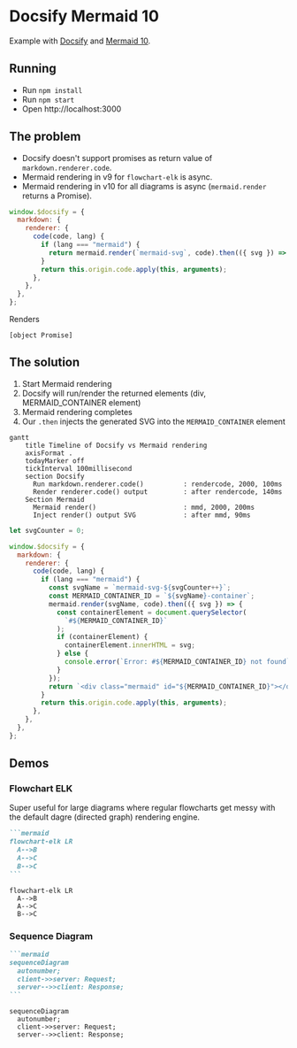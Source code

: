 # Docsify Mermaid 10

Example with [Docsify](https://docsify.js.org) and [Mermaid 10](https://mermaid.js.org/).

## Running

- Run `npm install`
- Run `npm start`
- Open http://localhost:3000

## The problem

- Docsify doesn't support promises as return value of `markdown.renderer.code`.
- Mermaid rendering in v9 for `flowchart-elk` is async.
- Mermaid rendering in v10 for all diagrams is async (`mermaid.render` returns a Promise).

```js
window.$docsify = {
  markdown: {
    renderer: {
      code(code, lang) {
        if (lang === "mermaid") {
          return mermaid.render(`mermaid-svg`, code).then(({ svg }) => svg);
        }
        return this.origin.code.apply(this, arguments);
      },
    },
  },
};
```

Renders

```
[object Promise]
```

## The solution

1. Start Mermaid rendering
2. Docsify will run/render the returned elements (div, MERMAID_CONTAINER element)
3. Mermaid rendering completes
4. Our `.then` injects the generated SVG into the `MERMAID_CONTAINER` element

```mermaid
gantt
    title Timeline of Docsify vs Mermaid rendering
    axisFormat .
    todayMarker off
    tickInterval 100millisecond
    section Docsify
      Run markdown.renderer.code()          : rendercode, 2000, 100ms
      Render renderer.code() output         : after rendercode, 140ms
    Section Mermaid
      Mermaid render()                      : mmd, 2000, 200ms
      Inject render() output SVG            : after mmd, 90ms
```

```js
let svgCounter = 0;

window.$docsify = {
  markdown: {
    renderer: {
      code(code, lang) {
        if (lang === "mermaid") {
          const svgName = `mermaid-svg-${svgCounter++}`;
          const MERMAID_CONTAINER_ID = `${svgName}-container`;
          mermaid.render(svgName, code).then(({ svg }) => {
            const containerElement = document.querySelector(
              `#${MERMAID_CONTAINER_ID}`
            );
            if (containerElement) {
              containerElement.innerHTML = svg;
            } else {
              console.error(`Error: #${MERMAID_CONTAINER_ID} not found`);
            }
          });
          return `<div class="mermaid" id="${MERMAID_CONTAINER_ID}"></div>`;
        }
        return this.origin.code.apply(this, arguments);
      },
    },
  },
};
```

## Demos

### Flowchart ELK

Super useful for large diagrams where regular flowcharts get messy with the default dagre (directed graph) rendering engine.

````md
```mermaid
flowchart-elk LR
  A-->B
  A-->C
  B-->C
```
````

```mermaid
flowchart-elk LR
  A-->B
  A-->C
  B-->C
```

### Sequence Diagram

````md
```mermaid
sequenceDiagram
  autonumber;
  client->>server: Request;
  server-->>client: Response;
```
````

```mermaid
sequenceDiagram
  autonumber;
  client->>server: Request;
  server-->>client: Response;
```
